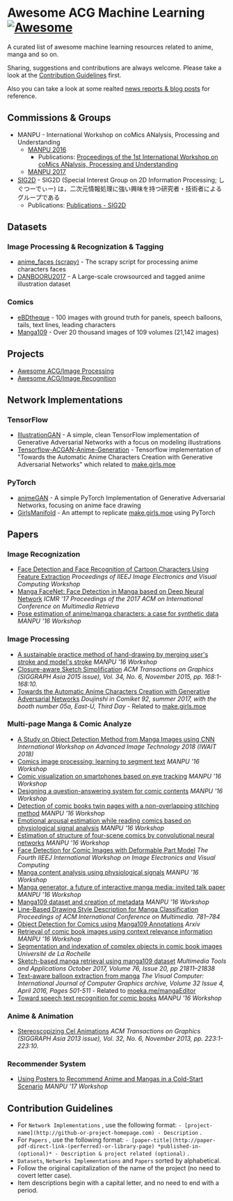 # Awesome ACG Machine Learning [![Awesome](https://cdn.rawgit.com/sindresorhus/awesome/d7305f38d29fed78fa85652e3a63e154dd8e8829/media/badge.svg)](https://github.com/dimpurr/awesome-acg-machine-learning/tree/master)

A curated list of awesome machine learning resources related to anime, manga and so on.

Sharing, suggestions and contributions are always welcome. Please take a look at the [Contribution Guidelines](https://github.com/dimpurr/awesome-acg-machine-learning/tree/master#contribution-guidelines) first.

Also you can take a look at some realted [news reports & blog posts](https://github.com/dimpurr/awesome-acg-machine-learning/blob/master/README.md) for reference.

## Commissions & Groups

- MANPU - International Workshop on coMics ANalysis, Processing and Understanding
	- [MANPU 2016](http://manpu2016.imlab.jp/)
		- Publications: [Proceedings of the 1st International Workshop on coMics ANalysis, Processing and Understanding](https://dl.acm.org/citation.cfm?id=3011549&preflayout=flat)
	- [MANPU 2017](http://manpu2017.imlab.jp/)
- [SIG2D](http://sig2d.org/) - SIG2D (Special Interest Group on 2D Information Processing; しぐつーでぃー) は，二次元情報処理に強い興味を持つ研究者・技術者によるグループである
	- Publications: [Publications - SIG2D](http://sig2d.org/publications/)

## Datasets

### Image Processing & Recognization & Tagging

- [anime_faces (scrapy)](https://github.com/shaform/GirlsManifold/tree/master/anime_faces) - The scrapy script for processing anime characters faces
- [DANBOORU2017](https://www.gwern.net/Danbooru2017) - A Large-scale crowsourced and tagged anime illustration dataset

### Comics

- [eBDtheque](http://ebdtheque.univ-lr.fr/) - 100 images with ground truth for panels, speech balloons, tails, text lines, leading characters
- [Manga109](http://www.manga109.org/index_en.php) - Over 20 thousand images of 109 volumes (21,142 images)

## Projects

- [Awesome ACG/Image Processing](https://github.com/soruly/awesome-acg/blob/master/README.md#image-processing)
- [Awesome ACG/Image Recognition](https://github.com/soruly/awesome-acg/blob/master/README.md#image-recognition)

## Network Implementations

### TensorFlow

- [IllustrationGAN](https://github.com/tdrussell/IllustrationGAN) - A simple, clean TensorFlow implementation of Generative Adversarial Networks with a focus on modeling illustrations
- [Tensorflow-ACGAN-Anime-Generation](https://github.com/ctwxdd/Tensorflow-ACGAN-Anime-Generation) - Tensorflow implementation of "Towards the Automatic Anime Characters Creation with Generative Adversarial Networks" which related to [make.girls.moe](http://make.girls.moe)

### PyTorch

- [animeGAN](https://github.com/jayleicn/animeGAN) - A simple PyTorch Implementation of Generative Adversarial Networks, focusing on anime face drawing
- [GirlsManifold](https://github.com/shaform/GirlsManifold) - An attempt to replicate [make.girls.moe](http://make.girls.moe) using PyTorch

## Papers

### Image Recognization

- [Face Detection and Face Recognition of Cartoon Characters Using Feature Extraction](http://www.iieej.org/trans/IEVC/IEVC2012/PDF/4B-1.pdf) *Proceedings of IIEEJ Image Electronics and Visual Computing Workshop*
- [Manga FaceNet: Face Detection in Manga based on Deep Neural Network](https://www.cs.ccu.edu.tw/~wtchu/papers/2017ICMR-chu2.pdf) *ICMR '17 Proceedings of the 2017 ACM on International Conference on Multimedia Retrieva*
- [Pose estimation of anime/manga characters: a case for synthetic data](https://dl.acm.org/citation.cfm?id=3011552) *MANPU '16 Workshop*

### Image Processing

- [A sustainable practice method of hand-drawing by merging user's stroke and model's stroke](https://dl.acm.org/citation.cfm?id=3011559) *MANPU '16 Workshop*
- [Closure-aware Sketch Simplification](http://www.cse.cuhk.edu.hk/~ttwong/papers/sketch/sketch.html) *ACM Transactions on Graphics (SIGGRAPH Asia 2015 issue), Vol. 34, No. 6, November 2015, pp. 168:1-168:10.*
- [Towards the Automatic Anime Characters Creation with Generative Adversarial Networks](https://arxiv.org/abs/1708.05509) *Doujinshi in Comiket 92, summer 2017, with the booth number 05a, East-U, Third Day* - Related to [make.girls.moe](http://make.girls.moe)

### Multi-page Manga & Comic Analyze

- [A Study on Object Detection Method from Manga Images using CNN](http://www.iwait2018.org/Paper%20IWAIT2018/IWAIT2018_paper_016.pdf) *International Workshop on Advanced Image Technology 2018 (IWAIT 2018)*
- [Comics image processing: learning to segment text](https://dl.acm.org/citation.cfm?id=3011560) *MANPU '16 Workshop*
- [Comic visualization on smartphones based on eye tracking](https://dl.acm.org/citation.cfm?id=3011553) *MANPU '16 Workshop*
- [Designing a question-answering system for comic contents](https://dl.acm.org/citation.cfm?id=3011554) *MANPU '16 Workshop*
- [Detection of comic books twin pages with a non-overlapping stitching method](https://dl.acm.org/citation.cfm?id=3011550) *MANPU '16 Workshop*
- [Emotional arousal estimation while reading comics based on physiological signal analysis](https://dl.acm.org/citation.cfm?id=3011556) *MANPU '16 Workshop*
- [Estimation of structure of four-scene comics by convolutional neural networks](https://dl.acm.org/citation.cfm?id=3011558) *MANPU '16 Workshop*
- [Face Detection for Comic Images with Deformable Part Model](https://www.ams.giti.waseda.ac.jp/data/pdf-files/2014IEVC_yanagisawa.pdf) *The Fourth IIEEJ International Workshop on Image Electronics and Visual Computing*
- [Manga content analysis using physiological signals](https://dl.acm.org/citation.cfm?id=3011555) *MANPU '16 Workshop*
- [Manga generator, a future of interactive manga media: invited talk paper](https://dl.acm.org/citation.cfm?id=3015156) *MANPU '16 Workshop*
- [Manga109 dataset and creation of metadata](https://dl.acm.org/citation.cfm?id=3011551) *MANPU '16 Workshop*
- [Line-Based Drawing Style Description for Manga Classification](https://www.cs.ccu.edu.tw/~wtchu/papers/2014MM-chu.pdf) *Proceedings of ACM International Conference on Multimedia. 781–784*
- [Object Detection for Comics using Manga109 Annotations](https://arxiv.org/abs/1803.08670) *Arxiv*
- [Retrieval of comic book images using context relevance information](https://dl.acm.org/citation.cfm?id=3011561) *MANPU '16 Workshop*
- [Segmentation and indexation of complex objects in comic book images](https://tel.archives-ouvertes.fr/tel-01221308/document) *Université de La Rochelle*
- [Sketch-based manga retrieval using manga109 dataset](https://link.springer.com/article/10.1007/s11042-016-4020-z) *Multimedia Tools and Applications October 2017, Volume 76, Issue 20, pp 21811–21838*
- [Text-aware balloon extraction from manga](https://dl.acm.org/citation.cfm?id=2913253) *The Visual Computer: International Journal of Computer Graphics archive, Volume 32 Issue 4, April 2016, Pages 501-511* - Related to [moeka.me/mangaEditor](https://moeka.me/mangaEditor/)
- [Toward speech text recognition for comic books](https://dl.acm.org/citation.cfm?id=3011557) *MANPU '16 Workshop*

### Anime & Animation

- [Stereoscopizing Cel Animations](http://www.cse.cuhk.edu.hk/~ttwong/papers/3dcel/3dcel.html) *ACM Transactions on Graphics (SIGGRAPH Asia 2013 issue), Vol. 32, No. 6, November 2013, pp. 223:1-223:10.*

### Recommender System

- [Using Posters to Recommend Anime and Mangas in a Cold-Start Scenario](https://arxiv.org/pdf/1709.01584.pdf) *MANPU '17 Workshop*

## Contribution Guidelines

- For `Network Implementations` , use the following format:  `- [project-name](http://github-or-project-homepage.com) - Description` .
- For `Papers` , use the following format: `- [paper-title](http://paper-pdf-direct-link-(perferred)-or-library-page) *published-in-(optional)* - Description & project related (optional)` .
- `Datasets`, `Networks Implementations` and `Papers` sorted by alphabetical.
- Follow the original capitalization of the name of the project (no need to covert letter case).
- Item descriptions begin with a capital letter, and no need to end with a period.
